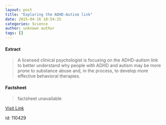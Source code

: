 ```yaml
---
layout: post
title: "Exploring the ADHD-Autism link"
date: 2015-04-16 18:54:25
categories: Science
author: unknown author
tags: []
---
```



#### Extract
>A licensed clinical psychologist is focusing on the ADHD-autism link to better understand why people with ADHD and autism may be more prone to substance abuse and, in the process, to develop more effective behavioral therapies.

#### Factsheet
>factsheet unavailable

[Visit Link](http://feeds.sciencedaily.com/~r/sciencedaily/~3/oTUleQnb6eQ/150416145425.htm)

id:  110429

